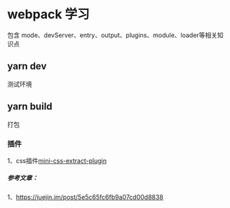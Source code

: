 # webpack 学习

包含 mode、devServer、entry、output、plugins、module、loader等相关知识点

## yarn dev
测试环境

## yarn build 
打包

### 插件
1、css插件[mini-css-extract-plugin](https://github.com/webpack-contrib/mini-css-extract-plugin)

##### 参考文章：
1、https://juejin.im/post/5e5c65fc6fb9a07cd00d8838
